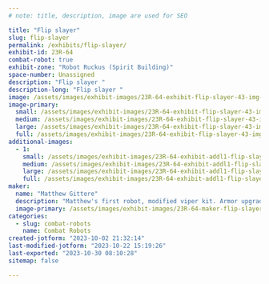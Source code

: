 ```yaml
---
# note: title, description, image are used for SEO

title: "Flip slayer"
slug: flip-slayer
permalink: /exhibits/flip-slayer/
exhibit-id: 23R-64
combat-robot: true
exhibit-zone: "Robot Ruckus (Spirit Building)"
space-number: Unassigned
description: "Flip slayer "
description-long: "Flip slayer "
image: /assets/images/exhibit-images/23R-64-exhibit-flip-slayer-43-img-1927-3414-large.jpeg
image-primary: 
  small: /assets/images/exhibit-images/23R-64-exhibit-flip-slayer-43-img-1927-3414-small.jpeg
  medium: /assets/images/exhibit-images/23R-64-exhibit-flip-slayer-43-img-1927-3414-medium.jpeg
  large: /assets/images/exhibit-images/23R-64-exhibit-flip-slayer-43-img-1927-3414-large.jpeg
  full: /assets/images/exhibit-images/23R-64-exhibit-flip-slayer-43-img-1927-3414-full.jpeg
additional-images: 
  - 1:
    small: /assets/images/exhibit-images/23R-64-exhibit-addl1-flip-slayer-44-img-1927-7466-small.jpeg
    medium: /assets/images/exhibit-images/23R-64-exhibit-addl1-flip-slayer-44-img-1927-7466-medium.jpeg
    large: /assets/images/exhibit-images/23R-64-exhibit-addl1-flip-slayer-44-img-1927-7466-large.jpeg
    full: /assets/images/exhibit-images/23R-64-exhibit-addl1-flip-slayer-44-img-1927-7466-full.jpeg
maker: 
  name: "Matthew Gittere"
  description: "Matthew's first robot, modified viper kit. Armor upgrades and others to flip everyone out! "
  image-primary: /assets/images/exhibit-images/23R-64-maker-flip-slayer-img-1927-medium.jpeg
categories: 
  - slug: combat-robots
    name: Combat Robots
created-jotform: "2023-10-02 21:32:14"
last-modified-jotform: "2023-10-22 15:19:26"
last-exported: "2023-10-30 08:10:28"
sitemap: false

---
```


